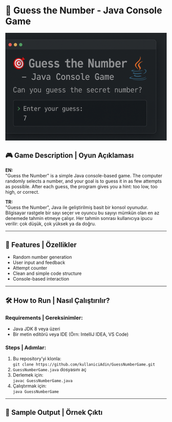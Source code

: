 # 🎯 Guess the Number - Java Console Game

![Guess the Number Game Banner](./A_2D_digital_graphic_for_a_Java_console_game_title.png)

## 🎮 Game Description | Oyun Açıklaması

**EN:**  
"Guess the Number" is a simple Java console-based game. The computer randomly selects a number, and your goal is to guess it in as few attempts as possible. After each guess, the program gives you a hint: too low, too high, or correct.

**TR:**  
"Guess the Number", Java ile geliştirilmiş basit bir konsol oyunudur. Bilgisayar rastgele bir sayı seçer ve oyuncu bu sayıyı mümkün olan en az denemede tahmin etmeye çalışır. Her tahmin sonrası kullanıcıya ipucu verilir: çok düşük, çok yüksek ya da doğru.

---

## 🚀 Features | Özellikler

- Random number generation  
- User input and feedback  
- Attempt counter  
- Clean and simple code structure  
- Console-based interaction  

---

## 🛠️ How to Run | Nasıl Çalıştırılır?

### Requirements | Gereksinimler:
- Java JDK 8 veya üzeri  
- Bir metin editörü veya IDE (Örn: IntelliJ IDEA, VS Code)

### Steps | Adımlar:
1. Bu repository’yi klonla:  
   `git clone https://github.com/kullaniciAdin/GuessNumberGame.git`
2. `GuessNumberGame.java` dosyasını aç
3. Derlemek için:  
   `javac GuessNumberGame.java`
4. Çalıştırmak için:  
   `java GuessNumberGame`

---

## 🧠 Sample Output | Örnek Çıktı

